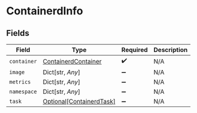 # ContainerdInfo


## Fields

| Field                                                             | Type                                                              | Required                                                          | Description                                                       |
| ----------------------------------------------------------------- | ----------------------------------------------------------------- | ----------------------------------------------------------------- | ----------------------------------------------------------------- |
| `container`                                                       | [ContainerdContainer](../../models/shared/containerdcontainer.md) | :heavy_check_mark:                                                | N/A                                                               |
| `image`                                                           | Dict[str, *Any*]                                                  | :heavy_minus_sign:                                                | N/A                                                               |
| `metrics`                                                         | Dict[str, *Any*]                                                  | :heavy_minus_sign:                                                | N/A                                                               |
| `namespace`                                                       | Dict[str, *Any*]                                                  | :heavy_minus_sign:                                                | N/A                                                               |
| `task`                                                            | [Optional[ContainerdTask]](../../models/shared/containerdtask.md) | :heavy_minus_sign:                                                | N/A                                                               |
